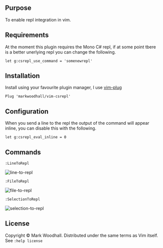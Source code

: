 ## Purpose

To enable repl integration in vim.

## Requirements

At the moment this plugin requires the Mono C# repl, if at some point tbere is a better unerlying repl you can change the following.

```viml
let g:csrepl_use_command = 'somenewrepl'
```

## Installation

Install using your favourite plugin manager,
I use [vim-plug](https://github.com/junegunn/vim-plug)

```viml
Plug 'markwoodhall/vim-csrepl'
```

## Configuration

When you send a line to the repl the output of the command will appear inline, you can disable this with the following.

```viml
let g:csrepl_eval_inline = 0
```

## Commands

```viml
:LineToRepl
```

![line-to-repl](http://i.imgur.com/Qm1M5Q5.gif)

```viml
:FileToRepl
```

![file-to-repl](http://i.imgur.com/JvqG44U.gif)

```viml
:SelectionToRepl
```
![selection-to-repl](http://i.imgur.com/8tg6VQ0.gif)

## License
Copyright © Mark Woodhall. Distributed under the same terms as Vim itself. See `:help license`
